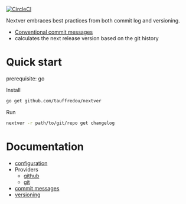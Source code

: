 [![CircleCI](https://circleci.com/gh/tauffredou/nextver.svg?style=svg)](https://circleci.com/gh/tauffredou/nextver)

Nextver embraces best practices from both commit log and versioning. 
* [Conventional commit messages](https://www.conventionalcommits.org/)
* calculates the next release version based on the git history

# Quick start
prerequisite: go

Install
```bash
go get github.com/tauffredou/nextver
```

Run 
```bash
nextver -r path/to/git/repo get changelog
```

# Documentation

- [configuration](doc/configuration.md) 
- Providers
  - [github](doc/providers/github.md)
  - [git](doc/providers/git.md)
- [commit messages](doc/commits.md) 
- [versioning](doc/versioning.md) 
